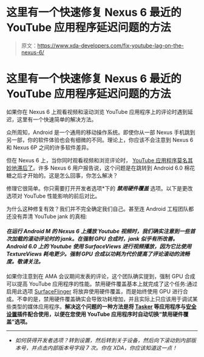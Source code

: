 # 这里有一个快速修复 Nexus 6 最近的 YouTube 应用程序延迟问题的方法

> 原文：<https://www.xda-developers.com/fix-youtube-lag-on-the-nexus-6/>

# 这里有一个快速修复 Nexus 6 最近的 YouTube 应用程序延迟问题的方法

如果你在 Nexus 6 上观看视频和滚动浏览 YouTube 应用程序上的评论时遇到延迟，这里有一个快速简单的解决方法。

众所周知，Android 是一个通用的移动操作系统。即使你从一部 Nexus 手机跳到另一部，你的软件体验也会有细微的不同。理论上，你应该不会注意到 Nexus 6 和 Nexus 6P 之间的许多软件差异。

但在 Nexus 6 上，当你同时观看视频和浏览评论时， [YouTube 应用程序莫名其妙地滞后了](http://forum.xda-developers.com/nexus-6/help/youtube-lag-t3272824)。许多 Nexus 6 用户报告说，这个问题是在跳转到 Android 6.0 棉花糖之后才开始的。这是怎么回事，你怎么解决？

修理它很简单。你只需要打开开发者选项*下的 ***禁用硬件覆盖*** 选项。以下是更改选项对 YouTube 性能影响的前后对比。

为什么这种修复有效？我们并不完全确定我们自己。甚至连 Android 工程团队都还没有弄清 YouTube jank 的真相:

#### ***在运行 Android M 的 Nexus 6 上播放 Youtube 视频时，我们确实注意到一些首次加载的滚动评论时的 jank。在强制 GPU 合成时，jank 似乎有所改善。Android 6.0 上的 Youtube 使用 SurfaceViews 进行视频播放，因为它比使用 TextureViews 耗电更少。强制 GPU 合成以功耗为代价提高了评论滚动的流畅度。敬请关注。***

如果你注意到在 AMA 会议期间发表的评论，这个团队确实提到，强制 GPU 合成可以提高 YouTube 应用程序的性能。禁用硬件覆盖基本上就完成了这个任务:通过启用此选项 [SurfaceFlinger](https://source.android.com/devices/graphics/) 将放弃使用硬件覆盖，而是始终使用 GPU 进行合成。不幸的是，禁用硬件覆盖确实会导致功耗增加，并且实际上只应该用于调试某些类型的媒体应用程序。**解决这个问题的一种方法是将 [Tasker](https://play.google.com/store/apps/details?id=net.dinglisch.android.taskerm&hl=en) 等应用程序与[安全设置](https://play.google.com/store/apps/details?id=com.intangibleobject.securesettings.plugin&hl=en)插件配合使用，以便在您使用 YouTube 应用程序时自动切换“禁用硬件覆盖”选项。**

* * *

* *如何获得开发者选项？转到设置，然后转到关于设备，然后向下滚动到内部版本号，并点击内部版本号字段 7 次。你在 XDA，你应该知道这一点！*